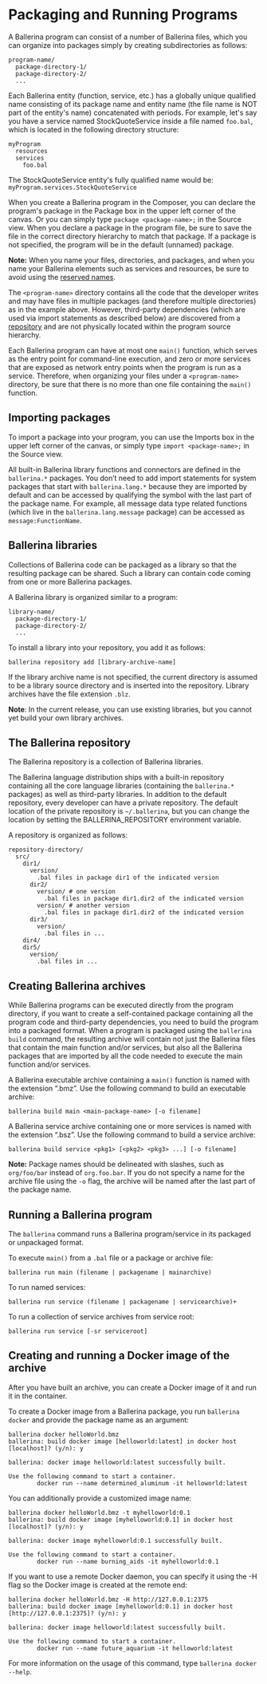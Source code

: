 # Packaging and Running Programs

A Ballerina program can consist of a number of Ballerina files, which you can organize into packages simply by creating subdirectories as follows:

```
program-name/
  package-directory-1/
  package-directory-2/
  ...
```

Each Ballerina entity (function, service, etc.) has a globally unique qualified name consisting of its package name and entity name (the file name is NOT part of the entity's name) concatenated with periods. For example, let's say you have a service named StockQuoteService inside a file named `foo.bal`, which is located in the following directory structure:

```
myProgram
  resources
  services
    foo.bal
```
The StockQuoteService entity's fully qualified name would be: `myProgram.services.StockQuoteService` 

When you create a Ballerina program in the Composer, you can declare the program's package in the Package box in the upper left corner of the canvas. Or you can simply type `package <package-name>;` in the Source view. When you declare a package in the program file, be sure to save the file in the correct directory hierarchy to match that package. If a package is not specified, the program will be in the default (unnamed) package. 

**Note:** When you name your files, directories, and packages, and when you name your Ballerina elements such as services and resources, be sure to avoid using the [reserved names](lang-overview.md#reserved-names).

The `<program-name>` directory contains all the code that the developer writes and may have files in multiple packages (and therefore multiple directories) as in the example above. However, third-party dependencies (which are used via import statements as described below) are discovered from a [repository](#the-ballerina-repository) and are not physically located within the program source hierarchy. 

Each Ballerina program can have at most one `main()` function, which serves as the entry point for command-line execution, and zero or more services that are exposed as network entry points when the program is run as a service. Therefore, when organizing your files under a `<program-name>` directory, be sure that there is no more than one file containing the `main()` function. 

## Importing packages
To import a package into your program, you can use the Imports box in the upper left corner of the canvas, or simply type `import <package-name>;` in the Source view. 

All built-in Ballerina library functions and connectors are defined in the `ballerina.*` packages. You don’t need to add import statements for system packages that start with `ballerina.lang.*` because they are imported by default and can be accessed by qualifying the symbol with the last part of the package name. For example, all message data type related functions (which live in the `ballerina.lang.message` package) can be accessed as `message:FunctionName`. 

## Ballerina libraries

Collections of Ballerina code can be packaged as a library so that the resulting package can be shared. Such a library can contain code coming from one or more Ballerina packages.

A Ballerina library is organized similar to a program:

```
library-name/
  package-directory-1/
  package-directory-2/
  ...
```

To install a library into your repository, you add it as follows:

```
ballerina repository add [library-archive-name]
```

If the library archive name is not specified, the current directory is assumed to be a library source directory and is inserted into the repository. Library archives have the file extension `.blz`.

**Note**: In the current release, you can use existing libraries, but you cannot yet build your own library archives.

## The Ballerina repository

The Ballerina repository is a collection of Ballerina libraries. 

The Ballerina language distribution ships with a built-in repository containing all the core language libraries (containing the `ballerina.*` packages) as well as third-party libraries. In addition to the default repository, every developer can have a private repository. The default location of the private repository is `~/.ballerina`, but you can change the location by setting the BALLERINA_REPOSITORY environment variable.

A repository is organized as follows:

```
repository-directory/
  src/
    dir1/
      version/
        .bal files in package dir1 of the indicated version
      dir2/
        version/ # one version
          .bal files in package dir1.dir2 of the indicated version
        version/ # another version
          .bal files in package dir1.dir2 of the indicated version
      dir3/
        version/
          .bal files in ...
    dir4/
    dir5/
      version/
        .bal files in ...
```

## Creating Ballerina archives

While Ballerina programs can be executed directly from the program directory, if you want to create a self-contained package containing all the program code and third-party dependencies, you need to build the program into a packaged format. When a program is packaged using the `ballerina build` command, the resulting archive will contain not just the Ballerina files that contain the main function and/or services, but also all the Ballerina packages that are imported by all the code needed to execute the main function and/or services. 

A Ballerina executable archive containing a `main()` function is named with the extension “.bmz”. Use the following command to build an executable archive:

```
ballerina build main <main-package-name> [-o filename] 
```

A Ballerina service archive containing one or more services is named with the extension “.bsz”. Use the following command to build a service archive:

```
ballerina build service <pkg1> [<pkg2> <pkg3> ...] [-o filename]
```

**Note:** Package names should be delineated with slashes, such as `org/foo/bar` instead of `org.foo.bar`. If you do not specify a name for the archive file using the `-o` flag, the archive will be named after the last part of the package name.  

## Running a Ballerina program

The `ballerina` command runs a Ballerina program/service in its packaged or unpackaged format.

To execute `main()` from a `.bal` file or a package or archive file:

```
ballerina run main (filename | packagename | mainarchive)
```

To run named services:

```
ballerina run service (filename | packagename | servicearchive)+ 
```

To run a collection of service archives from service root:

```
ballerina run service [-sr serviceroot]
```

## Creating and running a Docker image of the archive
After you have built an archive, you can create a Docker image of it and run it in the container. 

To create a Docker image from a Ballerina package, you run `ballerina docker` and provide the package name as an argument:

```
ballerina docker helloWorld.bmz
ballerina: build docker image [helloworld:latest] in docker host [localhost]? (y/n): y

ballerina: docker image helloworld:latest successfully built.

Use the following command to start a container.
        docker run --name determined_aluminum -it helloworld:latest

```

You can additionally provide a customized image name:

```
ballerina docker helloWorld.bmz -t myhelloworld:0.1
ballerina: build docker image [myhelloworld:0.1] in docker host [localhost]? (y/n): y

ballerina: docker image myhelloworld:0.1 successfully built.

Use the following command to start a container.
        docker run --name burning_aids -it myhelloworld:0.1

```

If you want to use a remote Docker daemon, you can specify it using the -H flag so the Docker image is created at the remote end:

```
ballerina docker helloWorld.bmz -H http://127.0.0.1:2375
ballerina: build docker image [myhelloworld:0.1] in docker host [http://127.0.0.1:2375]? (y/n): y

ballerina: docker image helloworld:latest successfully built.

Use the following command to start a container.
        docker run --name future_aquarium -it helloworld:latest
```

For more information on the usage of this command, type `ballerina docker --help`.
